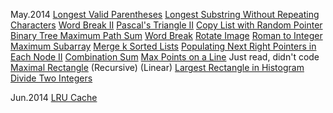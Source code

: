 May.2014
[Longest Valid Parentheses](http://oj.leetcode.com/problems/longest-valid-parentheses/)
[Longest Substring Without Repeating Characters](http://oj.leetcode.com/problems/longest-substring-without-repeating-characters/)
[Word Break II](http://oj.leetcode.com/problems/word-break-ii/)
[Pascal's Triangle II](http://oj.leetcode.com/problems/pascals-triangle-ii/)
[Copy List with Random Pointer](http://oj.leetcode.com/problems/copy-list-with-random-pointer/)
[Binary Tree Maximum Path Sum](http://oj.leetcode.com/problems/binary-tree-maximum-path-sum/)
[Word Break](http://oj.leetcode.com/problems/word-break/)
[Rotate Image](http://oj.leetcode.com/problems/rotate-image/)
[Roman to Integer](http://oj.leetcode.com/problems/roman-to-integer/)
[Maximum Subarray](http://oj.leetcode.com/problems/maximum-subarray/)
[Merge k Sorted Lists](http://oj.leetcode.com/problems/merge-k-sorted-lists/)
[Populating Next Right Pointers in Each Node II](http://oj.leetcode.com/problems/populating-next-right-pointers-in-each-node-ii/)
[Combination Sum](https://oj.leetcode.com/problems/combination-sum/)
[Max Points on a Line](http://oj.leetcode.com/problems/max-points-on-a-line/)  Just read, didn't code
[Maximal Rectangle](https://oj.leetcode.com/problems/maximal-rectangle/) 
(Recursive)
(Linear)
[Largest Rectangle in Histogram](https://oj.leetcode.com/problems/largest-rectangle-in-histogram/)
[Divide Two Integers](https://oj.leetcode.com/problems/divide-two-integers/) 

Jun.2014
[LRU Cache](https://oj.leetcode.com/problems/lru-cache/)



